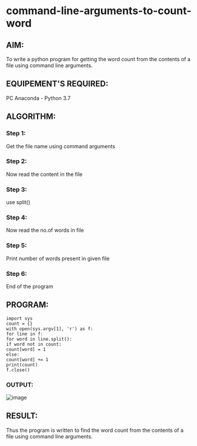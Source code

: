 # command-line-arguments-to-count-word
## AIM:
To write a python program for getting the word count from the contents of a file using command line arguments.
## EQUIPEMENT'S REQUIRED: 
PC
Anaconda - Python 3.7
## ALGORITHM: 
### Step 1:
Get the file name using command arguments

### Step 2: 
 Now read the content in the file
 
### Step 3: 
use split()

### Step 4:  
Now read the no.of words in file

### Step 5: 
Print number of words present in given file

### Step 6: 
End of the program

## PROGRAM:
```
import sys
count = {}
with open(sys.argv[1], 'r') as f:
for line in f:
for word in line.split():
if word not in count:
count[word] = 1
else:
count[word] += 1
print(count)
f.close()
```

### OUTPUT:
![image](https://user-images.githubusercontent.com/119394248/215328935-195b0474-962c-4e07-8b43-1510871da4ec.png)




## RESULT:
Thus the program is written to find the word count from the contents of a file using command line arguments.
